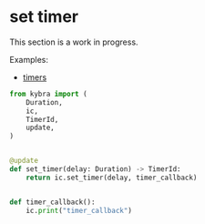 # set timer

This section is a work in progress.

Examples:

-   [timers](https://github.com/demergent-labs/kybra/tree/main/examples/timers)

```python
from kybra import (
    Duration,
    ic,
    TimerId,
    update,
)


@update
def set_timer(delay: Duration) -> TimerId:
    return ic.set_timer(delay, timer_callback)


def timer_callback():
    ic.print("timer_callback")
```
